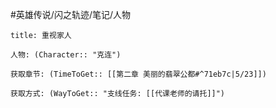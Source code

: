 #英雄传说/闪之轨迹/笔记/人物
```ad-note
title: 重视家人

人物: (Character:: "克连")

获取章节: (TimeToGet:: [[第二章 美丽的翡翠公都#^71eb7c|5/23]])

获取方式: (WayToGet:: "支线任务: [[代课老师的请托]]")

```

